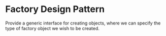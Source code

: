 # Factory Design Pattern
Provide a generic interface for creating objects, where we can specify the type of factory object we wish to be created.
